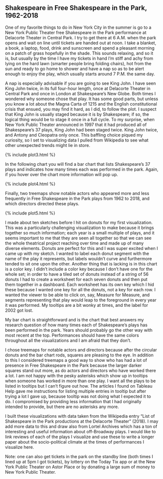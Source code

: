 ## Shakespeare in Free Shakespeare in the Park,  1962-2018

One of my favorite things to do in New York City in the summer is go to a New York Public Theater free Shakespeare in the Park performance at Delacorte Theater in Central Park. I try to get there at 6 A.M. when the park opens and wait on line until tickets are handed out at noon. I take a blanket, a book, a laptop, food, drink and sunscreen and spend a pleasant morning on a patch of grass hopefully in the shade. This sounds relaxing, and so it is, but usually by the time I have my tickets in hand I’m stiff and achy from lying on the hard lawn (smarter people bring folding chairs), hot from the sun and ready to go home to shower and have a nap so as to be alert enough to enjoy the play, which usually starts around 7 P.M. the same day.

A nap is especially advisable if you are going to see King John. I have seen King John twice, in its full four-hour length, once at Delacorte Theater in Central Park and once in London at Shakespeare’s New Globe. Both times I wondered why someone chose that play. It has some good parts, but unless you know a lot about the Magna Carta of 1215 and the English constitutional crisis that ensued, you may find it hard, as I did, to follow the plot. I suspect that King John is usually staged because it is by Shakespeare; if so, the logical thing would be to stage it once in a full cycle. To my surprise, when New York Public Theater announced in 1997 that it had produced all of Shakespeare’s 37 plays, King John had been staged twice. King John twice, and Antony and Cleopatra only once. This baffling choice piqued my curiosity, so I set to visualizing data I pulled from Wikipedia to see what other unexpected trends might lie in store. 

{% include plot3.html %}

In the following chart you will find a bar chart that lists Shakespeare’s 37 plays and indicates how many times each was performed in the park. Again, if you hover over the chart more information will pop up. 

{% include plot4.html %}

Finally, two treemaps show notable actors who appeared more and less frequently in Free Shakespeare in the Park plays from 1962 to 2018, and which directors directed these plays. 

{% include plot5.html %}

I made about ten sketches before I hit on donuts for my first visualization. This was a particularly challenging visualization to make because it brings together so much information; each year is a small multiple of plays, and it seems important to me that they are seen all together so that we can see the whole theatrical project reaching over time and made up of many diverse elements. Donuts are perfect for this and I was super excited when I came up with my sketch. I wanted to label each donut segment with the name of the play it represents, but labels wouldn’t curve and furthermore tended to sit one upon the other. Another thing that is lacking is in this chart is a color key. I didn’t include a color key because I don’t have one for the whole set; in order to have a tiled set of donuts instead of a string of 56 donuts I had to create a worksheet for each seven donuts and then put them together in a dashboard. Each worksheet has its own key which I hid these because I wanted one key for all the donuts, not a key for each row. I wanted the viewer to be able to click on, say, Measure for Measure, and segments representing that play would leap to the foreground in every year it was performed. My tooltips are a bit wonky at times, and the label for 2002 got lost.

My bar chart is straightforward and is the chart that best answers my research question of how many times each of Shakespeare’s plays has been performed in the park. Years should probably go the other way with most recent at the top. Performances should have the same colors throughout all the visualizations and I am afraid that they don’t. 

I chose treemaps for notable actors and directors because after the circular donuts and the bar chart rods, squares are pleasing to the eye. In addition to this I considered treemaps a good way to show who has had a lot of presence in Free Shakespeare in the Park because the larger darker squares stand out more, as do actors and directors who have worked there a lot. I am not happy with the pesky asterisks which show up in tooltips when someone has worked in more than one play. I want all the plays to be listed in tooltips but I can’t figure out how. The articles I found on Tableau Help gave me instructions for listing multiple entries in tooltip but after trying a lot I gave up, because tooltip was not doing what I expected it to do. I compromised by providing less information that I had originally intended to provide, but there are no asterisks any more.

I built these visualizations with data taken from the Wikipedia entry “List of Shakespeare in the Park productions at the Delacorte Theater” (2018). I may add more data to this and draw also from Lortel Archives which has a ton of interesting and useful information about off-Broadway plays. I would like to link reviews of each of the plays I visualize and use these to write a longer paper about the socio-political climate at the times of performances I visualize here. 

Note: one can also get tickets in the park on the standby line (both times I lined up at 5pm I got tickets), by lottery on the Today Tix app or at the New York Public Theater on Astor Place or by donating a large sum of money to New York Public Theater.

